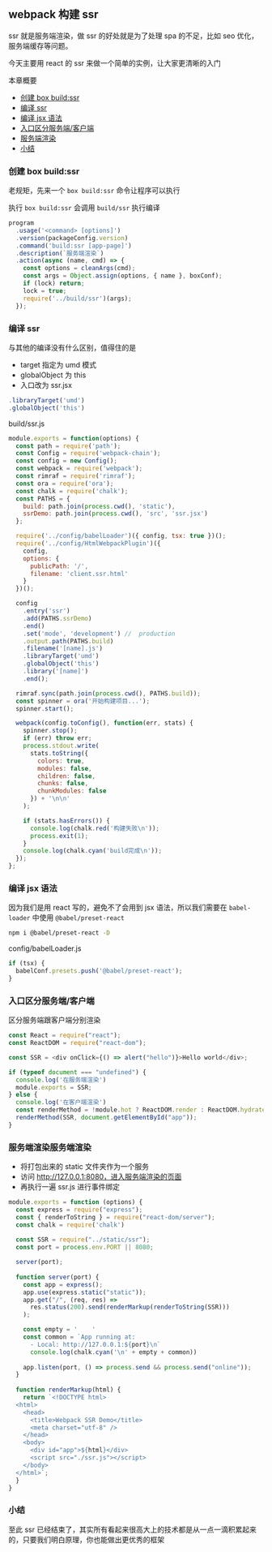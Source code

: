 ## webpack 构建 ssr

ssr 就是服务端渲染，做 ssr 的好处就是为了处理 spa 的不足，比如 seo 优化，服务端缓存等问题。

今天主要用 react 的 ssr 来做一个简单的实例，让大家更清晰的入门

本章概要

- <a href="#8_1">创建 box build:ssr</a>
- <a href="#8_1">编译 ssr</a>
- <a href="#8_1">编译 jsx 语法</a>
- <a href="#8_1">入口区分服务端/客户端</a>
- <a href="#8_1">服务端渲染</a>
- <a href="#8_1">小结</a>

### <a name="8_1">创建 box build:ssr</a>

老规矩，先来一个 `box build:ssr` 命令让程序可以执行

执行 `box build:ssr` 会调用 `build/ssr` 执行编译

```js
program
  .usage('<command> [options]')
  .version(packageConfig.version)
  .command('build:ssr [app-page]')
  .description(`服务端渲染`)
  .action(async (name, cmd) => {
    const options = cleanArgs(cmd);
    const args = Object.assign(options, { name }, boxConf);
    if (lock) return;
    lock = true;
    require('../build/ssr')(args);
  });
```

### <a name="8_1">编译 ssr</a>

与其他的编译没有什么区别，值得住的是

- target 指定为 umd 模式
- globalObject 为 this
- 入口改为 ssr.jsx

```js
.libraryTarget('umd')
.globalObject('this')
```

build/ssr.js

```js
module.exports = function(options) {
  const path = require('path');
  const Config = require('webpack-chain');
  const config = new Config();
  const webpack = require('webpack');
  const rimraf = require('rimraf');
  const ora = require('ora');
  const chalk = require('chalk');
  const PATHS = {
    build: path.join(process.cwd(), 'static'),
    ssrDemo: path.join(process.cwd(), 'src', 'ssr.jsx')
  };

  require('../config/babelLoader')({ config, tsx: true })();
  require('../config/HtmlWebpackPlugin')({
    config,
    options: {
      publicPath: '/',
      filename: 'client.ssr.html'
    }
  })();

  config
    .entry('ssr')
    .add(PATHS.ssrDemo)
    .end()
    .set('mode', 'development') //  production
    .output.path(PATHS.build)
    .filename('[name].js')
    .libraryTarget('umd')
    .globalObject('this')
    .library('[name]')
    .end();

  rimraf.sync(path.join(process.cwd(), PATHS.build));
  const spinner = ora('开始构建项目...');
  spinner.start();

  webpack(config.toConfig(), function(err, stats) {
    spinner.stop();
    if (err) throw err;
    process.stdout.write(
      stats.toString({
        colors: true,
        modules: false,
        children: false,
        chunks: false,
        chunkModules: false
      }) + '\n\n'
    );

    if (stats.hasErrors()) {
      console.log(chalk.red('构建失败\n'));
      process.exit(1);
    }
    console.log(chalk.cyan('build完成\n'));
  });
};
```

### <a name="8_1">编译 jsx 语法</a>

因为我们是用 react 写的，避免不了会用到 jsx 语法，所以我们需要在 `babel-loader` 中使用 `@babel/preset-react`

```bash
npm i @babel/preset-react -D
```

config/babelLoader.js

```js
if (tsx) {
  babelConf.presets.push('@babel/preset-react');
}
```

### <a name="8_1">入口区分服务端/客户端</a>

区分服务端跟客户端分别渲染

```js
const React = require("react");
const ReactDOM = require("react-dom");

const SSR = <div onClick={() => alert("hello")}>Hello world</div>;

if (typeof document === "undefined") {
  console.log('在服务端渲染')
  module.exports = SSR;
} else {
  console.log('在客户端渲染')
  const renderMethod = !module.hot ? ReactDOM.render : ReactDOM.hydrate;
  renderMethod(SSR, document.getElementById("app"));
}
```

### <a name="8_1">服务端渲染</a>服务端渲染

- 将打包出来的 static 文件夹作为一个服务
- 访问 http://127.0.0.1:8080，进入服务端渲染的页面
- 再执行一遍 ssr.js 进行事件绑定

```js
module.exports = function (options) {
  const express = require("express");
  const { renderToString } = require("react-dom/server");
  const chalk = require('chalk')
  
  const SSR = require("../static/ssr");
  const port = process.env.PORT || 8080;

  server(port);
  
  function server(port) {
    const app = express();
    app.use(express.static("static"));
    app.get("/", (req, res) =>
      res.status(200).send(renderMarkup(renderToString(SSR)))
    );

    const empty = '    '
    const common = `App running at:
      - Local: http://127.0.0.1:${port}\n`
      console.log(chalk.cyan('\n' + empty + common))
    
    app.listen(port, () => process.send && process.send("online"));
  }
  
  function renderMarkup(html) {
    return `<!DOCTYPE html>
  <html>
    <head>
      <title>Webpack SSR Demo</title>
      <meta charset="utf-8" />
    </head>
    <body>
      <div id="app">${html}</div>
      <script src="./ssr.js"></script>
    </body>
  </html>`;
  }
}
```

### <a name="8_1">小结</a>

至此 ssr 已经结束了，其实所有看起来很高大上的技术都是从一点一滴积累起来的，只要我们明白原理，你也能做出更优秀的框架